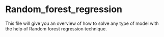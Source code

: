 # Random_forest_regression
This file will give you an overview of how to solve any type of model with the help of Random forest regression technique.
